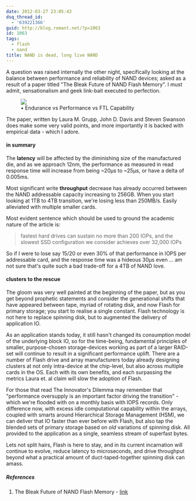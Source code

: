 ```yaml
---
date: 2012-03-27 23:05:43
dsq_thread_id:
  - '639221366'
guid: http://blog.romant.net/?p=1063
id: 1063
tags:
  - flash
  - nand
title: NAND is dead, long live NAND
---
```


A question was raised internally the other night, specifically looking at the balance between performance and reliability of NAND devices; asked as a result of a paper titled "The Bleak Future of NAND Flash Memory". I must admit, sensationalism and geek link-bait executed to perfection.

<figure>
  <img src="/images/2012/03/endurance-performance-ftl.png">
  <figcaption>• Endurance vs Performance vs FTL Capability</figcaption>
</figure>

The paper, written by Laura M. Grupp, John D. Davis and Steven Swanson does make some very valid points, and more importantly it is backed with empirical data - which I adore.

#### in summary

The **latency** will be affected by the diminishing size of the manufactured die, and as we approach 12nm, the performance as measured in read response time will increase from being ~20µs to ~25µs, or have a delta of 0.005ms.

Most significant write **throughput** decrease has already occurred between the NAND addressable capacity increasing to 256GB. When you start looking at 1TB to 4TB transition, we're losing less than 250MB/s. Easily alleviated with multiple smaller cards.

Most evident sentence which should be used to ground the academic nature of the article is:

> fastest hard drives can sustain no more than 200 IOPs, and the slowest SSD configuration we consider achieves over 32,000 IOPs

So if I were to lose say 15/20 or even 30% of that performance in IOPS per addressable card, and the response time was a hideous 30µs even … am not sure that's quite such a bad trade-off for a 4TB of NAND love.

#### clusters to the rescue

The gloom was very well painted at the beginning of the paper, but as you get beyond prophetic statements and consider the generational shifts that have appeared between tape, myriad of rotating disk, and now Flash for primary storage; you start to realise a single constant. Flash technology is not here to replace spinning disk, but to augmented the delivery of application IO.

As an application stands today, it still hasn't changed its consumption model of the underlying block IO, so for the time-being, fundamental principles of smaller, purpose-chosen storage-devices working as part of a larger RAID-set will continue to result in a significant performance uplift. There are a number of Flash drive and array manufacturers today already designing clusters at not only intra-device at the chip-level, but also across multiple cards in the OS. Each with its own benefits, and each surpassing the metrics Laura et. al claim will slow the adoption of Flash.

For those that read The Innovator's Dilemma may remember that "performance oversupply is an important factor driving the transition" - which we're flooded with on a monthly basis with IOPS records. Only difference now, with excess idle computational capability within the arrays, coupled with smarts around Hierarchical Storage Management (HSM), we can deliver that IO faster than ever before with Flash, but also tap the blended sets of primary storage based on _old_ variations of spinning disk. All provided to the application as a single, seamless stream of superfast bytes.

Lets not split hairs, Flash is here to stay, and in its current incarnation will continue to evolve, reduce latency to microseconds, and drive throughput beyond what a practical amount of duct-taped-together spinning disk can amass.

##### References

1. The Bleak Future of NAND Flash Memory - [link](http://cseweb.ucsd.edu/users/swanson/papers/FAST2012BleakFlash.pdf)